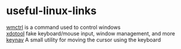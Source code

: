 # useful-linux-links

[wmctrl](http://zenway.ru/page/wmctrl) is a command used to control windows   
[xdotool](http://zenway.ru/page/xdotool) fake keyboard/mouse input, window management, and more     
[keynav](http://zenway.ru/page/keynav) A small utility for moving the cursor using the keyboard    

